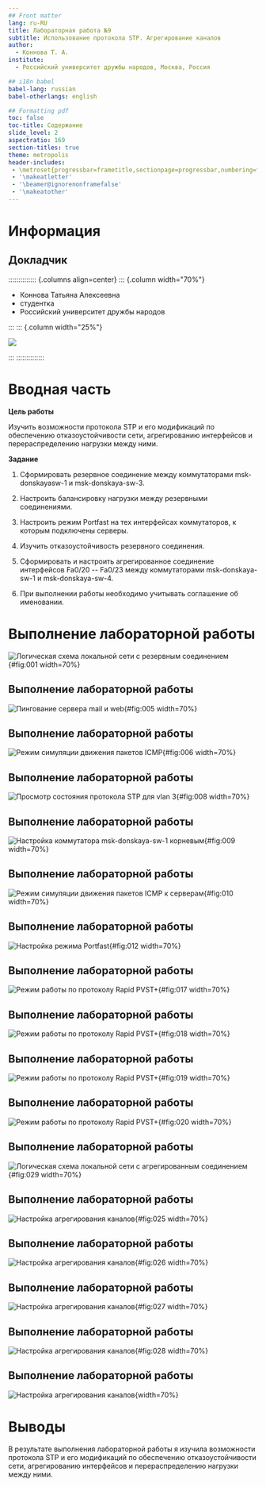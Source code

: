 ```yaml
---
## Front matter
lang: ru-RU
title: Лабораторная работа №9
subtitle: Использование протокола STP. Агрегирование каналов
author:
  - Коннова Т. А.
institute:
  - Российский университет дружбы народов, Москва, Россия

## i18n babel
babel-lang: russian
babel-otherlangs: english

## Formatting pdf
toc: false
toc-title: Содержание
slide_level: 2
aspectratio: 169
section-titles: true
theme: metropolis
header-includes:
 - \metroset{progressbar=frametitle,sectionpage=progressbar,numbering=fraction}
 - '\makeatletter'
 - '\beamer@ignorenonframefalse'
 - '\makeatother'
---
```


# Информация

## Докладчик

:::::::::::::: {.columns align=center}
::: {.column width="70%"}

  * Коннова Татьяна Алексеевна
  * студентка
  * Российский университет дружбы народов

:::
::: {.column width="25%"}

![](./image/takonnova.png)

:::
::::::::::::::

# Вводная часть

**Цель работы**

Изучить возможности протокола STP и его модификаций по обеспечению
отказоустойчивости сети, агрегированию интерфейсов и перераспределению
нагрузки между ними.

**Задание**

1. Сформировать резервное соединение между коммутаторами msk-donskayasw-1 и msk-donskaya-sw-3.

2. Настроить балансировку нагрузки между резервными соединениями.

3. Настроить режим Portfast на тех интерфейсах коммутаторов, к которым подключены серверы.

4. Изучить отказоустойчивость резервного соединения.

5. Сформировать и настроить агрегированное соединение интерфейсов Fa0/20 -- Fa0/23 между коммутаторами msk-donskaya-sw-1 и msk-donskaya-sw-4.

6. При выполнении работы необходимо учитывать соглашение об именовании.

# Выполнение лабораторной работы

![Логическая схема локальной сети с резервным соединением](image/1.png){#fig:001 width=70%}

## Выполнение лабораторной работы

![Пингование сервера mail и web](image/2.png){#fig:005 width=70%}

## Выполнение лабораторной работы

![Режим симуляции движения пакетов ICMP](image/3.png){#fig:006 width=70%}

## Выполнение лабораторной работы

![Просмотр состояния протокола STP для vlan 3](image/4.png){#fig:008 width=70%}

## Выполнение лабораторной работы

![Настройка коммутатора msk-donskaya-sw-1 корневым](image/5.png){#fig:009 width=70%}

## Выполнение лабораторной работы

![Режим симуляции движения пакетов ICMP к серверам](image/6.png){#fig:010 width=70%}

## Выполнение лабораторной работы

![Настройка режима Portfast](image/7.png){#fig:012 width=70%}

## Выполнение лабораторной работы

![Режим работы по протоколу Rapid PVST+](image/8.png){#fig:017 width=70%}

## Выполнение лабораторной работы

![Режим работы по протоколу Rapid PVST+](image/9.png){#fig:018 width=70%}

## Выполнение лабораторной работы

![Режим работы по протоколу Rapid PVST+](image/10.png){#fig:019 width=70%}

## Выполнение лабораторной работы

![Режим работы по протоколу Rapid PVST+](image/11.png){#fig:020 width=70%}

## Выполнение лабораторной работы

![Логическая схема локальной сети с агрегированным соединением](image/17.png){#fig:029 width=70%}

## Выполнение лабораторной работы

![Настройка агрегирования каналов](image/12.png){#fig:025 width=70%}

## Выполнение лабораторной работы

![Настройка агрегирования каналов](image/13.png){#fig:026 width=70%}

## Выполнение лабораторной работы

![Настройка агрегирования каналов](image/14.png){#fig:027 width=70%}

## Выполнение лабораторной работы

![Настройка агрегирования каналов](image/15.png){#fig:028 width=70%}

## Выполнение лабораторной работы

![Настройка агрегирования каналов](image/16.png){width=70%}

# Выводы

В результате выполнения лабораторной работы я изучила возможности протокола STP и его модификаций по обеспечению
отказоустойчивости сети, агрегированию интерфейсов и перераспределению нагрузки между ними.